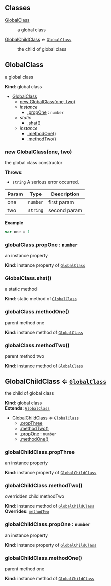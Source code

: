 ## Classes

<dl>
<dt><a href="#GlobalClass">GlobalClass</a></dt>
<dd><p>a global class</p>
</dd>
<dt><a href="#GlobalChildClass">GlobalChildClass</a> ⇐ <code><a href="#GlobalClass">GlobalClass</a></code></dt>
<dd><p>the child of global class</p>
</dd>
</dl>

<a name="GlobalClass"></a>

## GlobalClass
a global class

**Kind**: global class  

* [GlobalClass](#GlobalClass)
    * [new GlobalClass(one, two)](#new_GlobalClass_new)
    * _instance_
        * [.propOne](#GlobalClass+propOne) : <code>number</code>
    * _static_
        * [.shat()](#GlobalClass.shat)
    * _instance_
        * [.methodOne()](#GlobalClass+methodOne)
        * [.methodTwo()](#GlobalClass+methodTwo)

<a name="new_GlobalClass_new"></a>

### new GlobalClass(one, two)
the global class constructor

**Throws**:

- <code>string</code> A serious error occurred.


| Param | Type | Description |
| --- | --- | --- |
| one | <code>number</code> | first param |
| two | <code>string</code> | second param |

**Example**  
```js
var one = 1
```
<a name="GlobalClass+propOne"></a>

### globalClass.propOne : <code>number</code>
an instance property

**Kind**: instance property of <code>[GlobalClass](#GlobalClass)</code>  
<a name="GlobalClass.shat"></a>

### GlobalClass.shat()
a static method

**Kind**: static method of <code>[GlobalClass](#GlobalClass)</code>  
<a name="GlobalClass+methodOne"></a>

### globalClass.methodOne()
parent method one

**Kind**: instance method of <code>[GlobalClass](#GlobalClass)</code>  
<a name="GlobalClass+methodTwo"></a>

### globalClass.methodTwo()
parent method two

**Kind**: instance method of <code>[GlobalClass](#GlobalClass)</code>  
<a name="GlobalChildClass"></a>

## GlobalChildClass ⇐ <code>[GlobalClass](#GlobalClass)</code>
the child of global class

**Kind**: global class  
**Extends:** <code>[GlobalClass](#GlobalClass)</code>  

* [GlobalChildClass](#GlobalChildClass) ⇐ <code>[GlobalClass](#GlobalClass)</code>
    * [.propThree](#GlobalChildClass+propThree)
    * [.methodTwo()](#GlobalChildClass+methodTwo)
    * [.propOne](#GlobalClass+propOne) : <code>number</code>
    * [.methodOne()](#GlobalClass+methodOne)

<a name="GlobalChildClass+propThree"></a>

### globalChildClass.propThree
an instance property

**Kind**: instance property of <code>[GlobalChildClass](#GlobalChildClass)</code>  
<a name="GlobalChildClass+methodTwo"></a>

### globalChildClass.methodTwo()
overridden child methodTwo

**Kind**: instance method of <code>[GlobalChildClass](#GlobalChildClass)</code>  
**Overrides:** <code>[methodTwo](#GlobalClass+methodTwo)</code>  
<a name="GlobalClass+propOne"></a>

### globalChildClass.propOne : <code>number</code>
an instance property

**Kind**: instance property of <code>[GlobalChildClass](#GlobalChildClass)</code>  
<a name="GlobalClass+methodOne"></a>

### globalChildClass.methodOne()
parent method one

**Kind**: instance method of <code>[GlobalChildClass](#GlobalChildClass)</code>  
